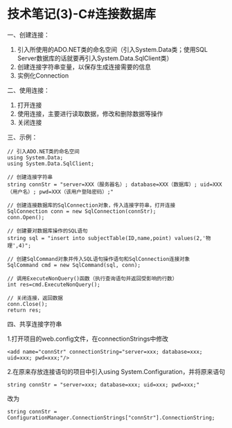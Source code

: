 # 技术笔记(3)-C#连接数据库




一、创建连接：

1. 引入所使用的ADO.NET类的命名空间（引入System.Data类；使用SQL Server数据库的话就要再引入System.Data.SqlClient类）
2. 创建连接字符串变量，以保存生成连接需要的信息
3. 实例化Connection

二、使用连接：

1. 打开连接
2. 使用连接，主要进行读取数据，修改和删除数据等操作
3. 关闭连接

三、示例：

```
// 引入ADO.NET类的命名空间
using System.Data;
using System.Data.SqlClient;

// 创建连接字符串
string connStr = "server=XXX（服务器名）; database=XXX（数据库）; uid=XXX（用户名）; pwd=XXX（该用户登陆密码）;"
	
// 创建连接数据库的SqlConnection对象，传入连接字符串，打开连接
SqlConnection conn = new SqlConnection(connStr);
conn.Open();

// 创建要对数据库操作的SQL语句
string sql = "insert into subjectTable(ID,name,point) values(2,'物理',4)";

// 创建SqlCommand对象并传入SQL语句操作语句和SqlConnection连接对象
SqlCommand cmd = new SqlCommand(sql, conn);

// 调用ExecuteNonQuery()函数（执行查询语句并返回受影响的行数）
int res=cmd.ExecuteNonQuery();

// 关闭连接，返回数据
conn.Close();
return res;
```

四、共享连接字符串

1.打开项目的web.config文件，在connectionStrings中修改

```
<add name="connStr" connectionString="server=xxx; database=xxx; uid=xxx; pwd=xxx;"/>
```

2.在原来存放连接语句的项目中引入using System.Configuration，并将原来语句

```
string connStr = "server=xxx; database=xxx; uid=xxx; pwd=xxx;"
```

改为

```
string connStr = ConfigurationManager.ConnectionStrings["connStr"].ConnectionString;
```

